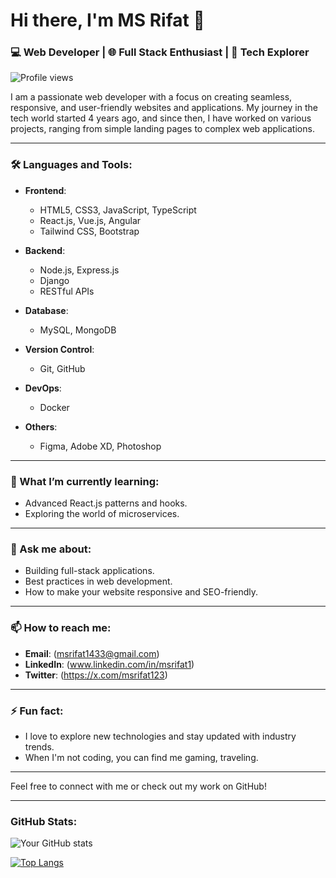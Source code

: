 # Hi there, I'm MS Rifat 👋

### 💻 Web Developer | 🌐 Full Stack Enthusiast | 🚀 Tech Explorer

![Profile views](https://komarev.com/ghpvc/?username=yourusername&color=blue)

I am a passionate web developer with a focus on creating seamless, responsive, and user-friendly websites and applications. My journey in the tech world started 4 years ago, and since then, I have worked on various projects, ranging from simple landing pages to complex web applications.

---

### 🛠️ Languages and Tools:

- **Frontend**: 
  - HTML5, CSS3, JavaScript, TypeScript
  - React.js, Vue.js, Angular
  - Tailwind CSS, Bootstrap

- **Backend**: 
  - Node.js, Express.js
  - Django
  - RESTful APIs

- **Database**: 
  - MySQL, MongoDB

- **Version Control**: 
  - Git, GitHub

- **DevOps**: 
  - Docker

- **Others**: 
  - Figma, Adobe XD, Photoshop

---

### 🌱 What I’m currently learning:

- Advanced React.js patterns and hooks.
- Exploring the world of microservices.

---

### 💬 Ask me about:

- Building full-stack applications.
- Best practices in web development.
- How to make your website responsive and SEO-friendly.

---

### 📫 How to reach me:

- **Email**: (msrifat1433@gmail.com)
- **LinkedIn**: (www.linkedin.com/in/msrifat1)
- **Twitter**: (https://x.com/msrifat123)

---

### ⚡ Fun fact:

- I love to explore new technologies and stay updated with industry trends.
- When I'm not coding, you can find me gaming, traveling.

---

Feel free to connect with me or check out my work on GitHub!

---

### GitHub Stats:

![Your GitHub stats](https://github-readme-stats.vercel.app/api?username=yourusername&show_icons=true&theme=radical)

[![Top Langs](https://github-readme-stats.vercel.app/api/top-langs/?username=yourusername&layout=compact&theme=radical)](https://github.com/anuraghazra/github-readme-stats)
